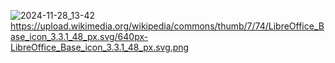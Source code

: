 ![2024-11-28_13-42](https://github.com/user-attachments/assets/f62afef8-3381-4329-8bc7-fafc13f5060a)
https://upload.wikimedia.org/wikipedia/commons/thumb/7/74/LibreOffice_Base_icon_3.3.1_48_px.svg/640px-LibreOffice_Base_icon_3.3.1_48_px.svg.png


